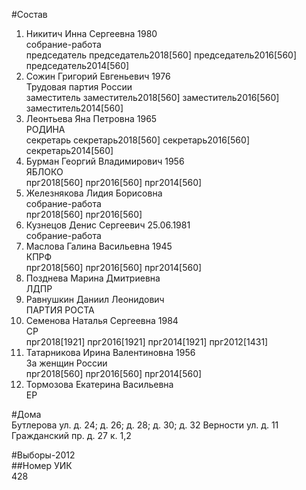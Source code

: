 #Состав  
1. Никитич Инна Сергеевна 1980  
    собрание-работа  
    председатель председатель2018[560] председатель2016[560] председатель2014[560]  
2. Сожин Григорий Евгеньевич 1976  
    Трудовая партия России  
    заместитель заместитель2018[560] заместитель2016[560] заместитель2014[560]  
3. Леонтьева Яна Петровна 1965  
    РОДИНА  
    секретарь секретарь2018[560] секретарь2016[560] секретарь2014[560]  
4. Бурман Георгий Владимирович 1956  
    ЯБЛОКО  
    прг2018[560] прг2016[560] прг2014[560]  
5. Железнякова Лидия Борисовна  
    собрание-работа  
    прг2018[560] прг2016[560]  
6. Кузнецов Денис Сергеевич 25.06.1981  
    собрание-работа  
7. Маслова Галина Васильевна 1945  
    КПРФ  
    прг2018[560] прг2016[560] прг2014[560]  
8. Позднева Марина Дмитриевна  
    ЛДПР  
9. Равнушкин Даниил Леонидович  
    ПАРТИЯ РОСТА  
10. Семенова Наталья Сергеевна 1984  
    СР  
    прг2018[1921] прг2016[1921] прг2014[1921] прг2012[1431]  
11. Татарникова Ирина Валентиновна 1956  
    За женщин России  
    прг2018[560] прг2016[560] прг2014[560]  
12. Тормозова Екатерина Васильевна  
    ЕР  
  
#Дома  
Бутлерова ул. д. 24; д. 26; д. 28; д. 30; д. 32 Верности ул. д. 11 Гражданский пр. д. 27 к. 1,2  
  
#Выборы-2012  
##Номер УИК  
428  
